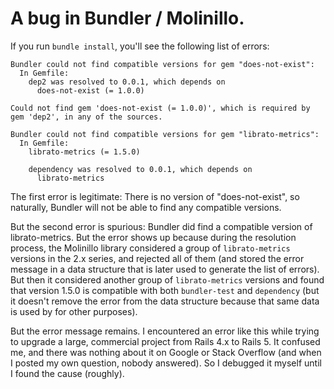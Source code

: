 # A bug in Bundler / Molinillo.

If you run `bundle install`, you'll see the following list of errors:

```
Bundler could not find compatible versions for gem "does-not-exist":
  In Gemfile:
    dep2 was resolved to 0.0.1, which depends on
      does-not-exist (= 1.0.0)

Could not find gem 'does-not-exist (= 1.0.0)', which is required by gem 'dep2', in any of the sources.

Bundler could not find compatible versions for gem "librato-metrics":
  In Gemfile:
    librato-metrics (= 1.5.0)

    dependency was resolved to 0.0.1, which depends on
      librato-metrics
```

The first error is legitimate: There is no version of "does-not-exist", so naturally,
Bundler will not be able to find any compatible versions.

But the second error is spurious: Bundler did find a compatible version of librato-metrics. But
the error shows up because during the resolution process, the Molinillo library considered a
group of `librato-metrics` versions in the 2.x series, and rejected all of them (and stored the error
message in a data structure that is later used to generate the list of errors). But then it
considered another group of `librato-metrics` versions and found that version 1.5.0 is compatible
with both `bundler-test` and `dependency` (but it doesn't remove the error from the data structure because
that same data is used by for other purposes).

But the error message remains. I encountered an error like this while trying to upgrade a large, commercial
project from Rails 4.x to Rails 5. It confused me, and there was nothing about it on Google or Stack Overflow
(and when I posted my own question, nobody answered). So I debugged it myself until I found the cause (roughly).
